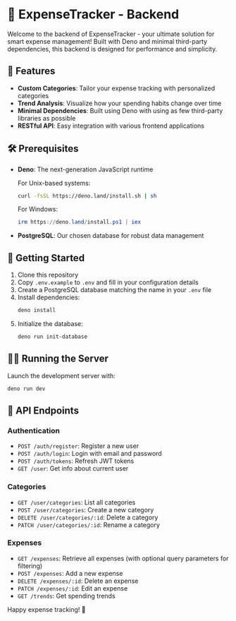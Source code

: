 # 💸 ExpenseTracker - Backend

Welcome to the backend of ExpenseTracker - your ultimate solution for smart expense management! Built with Deno and minimal third-party dependencies, this backend is designed for performance and simplicity.

## 🌟 Features

- **Custom Categories**: Tailor your expense tracking with personalized categories
- **Trend Analysis**: Visualize how your spending habits change over time
- **Minimal Dependencies**: Built using Deno with using as few third-party libraries as possible
- **RESTful API**: Easy integration with various frontend applications

## 🛠 Prerequisites

- **Deno**: The next-generation JavaScript runtime
  
  For Unix-based systems:
  ```sh
  curl -fsSL https://deno.land/install.sh | sh
  ```
  For Windows:
  ```powershell
  irm https://deno.land/install.ps1 | iex 
  ```

- **PostgreSQL**: Our chosen database for robust data management

## 🚀 Getting Started

1. Clone this repository
2. Copy `.env.example` to `.env` and fill in your configuration details
3. Create a PostgreSQL database matching the name in your `.env` file
4. Install dependencies:
   ```bash
   deno install
   ```
5. Initialize the database:
   ```bash
   deno run init-database
   ```

## 🏃‍♂️ Running the Server

Launch the development server with:
```bash
deno run dev
```

## 🔗 API Endpoints

### Authentication
- `POST /auth/register`: Register a new user
- `POST /auth/login`: Login with email and password
- `POST /auth/tokens`: Refresh JWT tokens
- `GET /user`: Get info about current user

### Categories
- `GET /user/categories`: List all categories
- `POST /user/categories`: Create a new category
- `DELETE /user/categories/:id`: Delete a category
- `PATCH /user/categories/:id`: Rename a category

### Expenses
- `GET /expenses`: Retrieve all expenses (with optional query parameters for filtering)
- `POST /expenses`: Add a new expense
- `DELETE /expenses/:id`: Delete an expense
- `PATCH /expenses/:id`: Edit an expense
- `GET /trends`: Get spending trends

Happy expense tracking! 🎉
